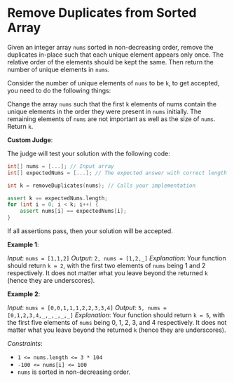# Remove Duplicates from Sorted Array

Given an integer array `nums` sorted in non-decreasing order, remove the duplicates in-place such that each unique element appears only once. The relative order of the elements should be kept the same. Then return the number of unique elements in `nums`.

Consider the number of unique elements of `nums` to be `k`, to get accepted, you need to do the following things:

Change the array `nums` such that the first `k` elements of nums contain the unique elements in the order they were present in `nums` initially. The remaining elements of `nums` are not important as well as the size of `nums`.
Return `k`.

**Custom Judge**:

The judge will test your solution with the following code:
```c++
int[] nums = [...]; // Input array
int[] expectedNums = [...]; // The expected answer with correct length

int k = removeDuplicates(nums); // Calls your implementation

assert k == expectedNums.length;
for (int i = 0; i < k; i++) {
    assert nums[i] == expectedNums[i];
}
```
If all assertions pass, then your solution will be accepted.

**Example 1**:

*Input*: `nums = [1,1,2]`
*Output*: `2, nums = [1,2,_]`
*Explanation*: Your function should return `k = 2`, with the first two elements of `nums` being 1 and 2 respectively.
It does not matter what you leave beyond the returned `k` (hence they are underscores).

**Example 2**:

*Input*: `nums = [0,0,1,1,1,2,2,3,3,4]`
*Output*: `5, nums = [0,1,2,3,4,_,_,_,_,_]`
*Explanation*: Your function should return `k = 5`, with the first five elements of `nums` being 0, 1, 2, 3, and 4 respectively.
It does not matter what you leave beyond the returned `k` (hence they are underscores).
 
*Constraints*:

- `1 <= nums.length <= 3 * 104`
- `-100 <= nums[i] <= 100`
- `nums` is sorted in non-decreasing order.
